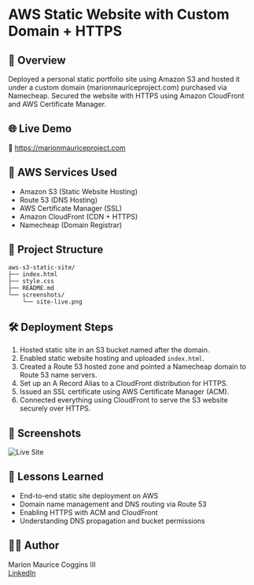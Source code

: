 
# AWS Static Website with Custom Domain + HTTPS

## 🚀 Overview
Deployed a personal static portfolio site using Amazon S3 and hosted it under a custom domain (marionmauriceproject.com) purchased via Namecheap. Secured the website with HTTPS using Amazon CloudFront and AWS Certificate Manager.

## 🌐 Live Demo
🔗 https://marionmauriceproject.com

## 🧰 AWS Services Used
- Amazon S3 (Static Website Hosting)
- Route 53 (DNS Hosting)
- AWS Certificate Manager (SSL)
- Amazon CloudFront (CDN + HTTPS)
- Namecheap (Domain Registrar)

## 📁 Project Structure
```
aws-s3-static-site/
├── index.html
├── style.css
├── README.md
└── screenshots/
    └── site-live.png
```

## 🛠️ Deployment Steps
1. Hosted static site in an S3 bucket named after the domain.
2. Enabled static website hosting and uploaded `index.html`.
3. Created a Route 53 hosted zone and pointed a Namecheap domain to Route 53 name servers.
4. Set up an A Record Alias to a CloudFront distribution for HTTPS.
5. Issued an SSL certificate using AWS Certificate Manager (ACM).
6. Connected everything using CloudFront to serve the S3 website securely over HTTPS.

## 📸 Screenshots
![Live Site](./screenshots/site-live.png)

## 🧠 Lessons Learned
- End-to-end static site deployment on AWS
- Domain name management and DNS routing via Route 53
- Enabling HTTPS with ACM and CloudFront
- Understanding DNS propagation and bucket permissions

## 🧑‍💻 Author
Marion Maurice Coggins III  
[LinkedIn](https://www.linkedin.com/in/mauricecoggins/)

